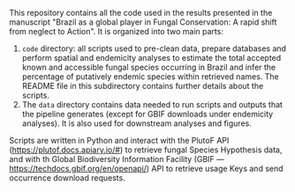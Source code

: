 This repository contains all the code used in the results presented in the manuscript "Brazil as a global player in Fungal Conservation: A rapid shift from neglect to Action". It is organized into two main parts:

1. `code` directory: all scripts used to pre-clean data, prepare databases and perform spatial and endemicity analyses to estimate the total accepted known and accessible fungal species occurring in Brazil and infer the percentage of putatively endemic species within retrieved names. The README file in this subdirectory contains further details about the scripts.
2. The `data` directory contains data needed to run scripts and outputs that the pipeline generates (except for GBIF downloads under endemicity analyses). It is also used for downstream analyses and figures.

Scripts are written in Python and interact with the PlutoF API (https://plutof.docs.apiary.io/#) to retrieve fungal Species Hypothesis data, and with th Global Biodiversity Information Facility (GBIF —https://techdocs.gbif.org/en/openapi/) API to retrieve usage Keys and send occurrence download requests.
